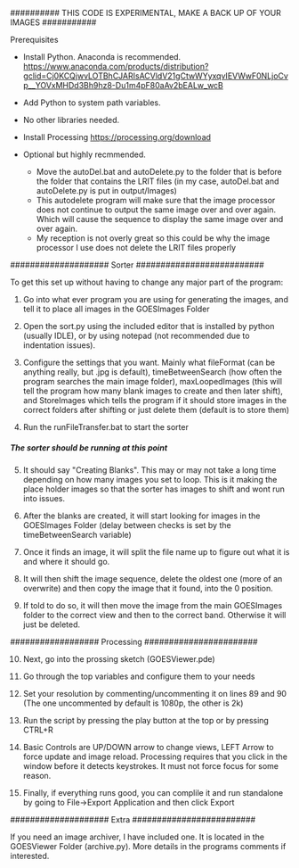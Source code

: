 
########## THIS CODE IS EXPERIMENTAL, MAKE A BACK UP OF YOUR IMAGES ###########


Prerequisites
- Install Python. Anaconda is recommended.
https://www.anaconda.com/products/distribution?gclid=Cj0KCQjwvLOTBhCJARIsACVldV21gCtwWYyxqvIEVWwF0NLjoCvp__YOVxMHDd3Bh9hz8-Du1m4pF80aAv2bEALw_wcB
- Add Python to system path variables.
- No other libraries needed.

- Install Processing
https://processing.org/download

- Optional but highly recmmended.
  - Move the autoDel.bat and autoDelete.py to the folder that is before the folder that contains the LRIT files (in my case, autoDel.bat and autoDelete.py is put in output/Images)
  - This autodelete program will make sure that the image processor does not continue to output the same image over and over again. Which will cause the sequence to display the same image over and over again.
  - My reception is not overly great so this could be why the image processor I use does not delete the LRIT files properly

#################### Sorter ##########################

To get this set up without having to change any major part of the program:



1.  Go into what ever program you are using for generating the images, and tell it to place all images in the GOESImages Folder

2.  Open the sort.py using the included editor that is installed by python (usually IDLE), or by using notepad (not recommended due to indentation issues).

3.  Configure the settings that you want. Mainly what fileFormat (can be anything really, but .jpg is default), timeBetweenSearch (how often the program searches the main image folder), maxLoopedImages (this will tell the program how many blank images to create and then later shift), and StoreImages which tells the program if it should store images in the correct folders after shifting or just delete them (default is to store them)

4. Run the runFileTransfer.bat to start the sorter



##### The sorter should be running at this point #####



5. It should say "Creating Blanks". This may or may not take a long time depending on how many images you set to loop. This is it making the place holder images so that the sorter has images to shift and wont run into issues.

6. After the blanks are created, it will start looking for images in the GOESImages Folder (delay between checks is set by the timeBetweenSearch variable)

7. Once it finds an image, it will split the file name up to figure out what it is and where it should go.

8. It will then shift the image sequence, delete the oldest one (more of an overwrite) and then copy the image that it found, into the 0 position.

9. If told to do so, it will then move the image from the main GOESImages folder to the correct view and then to the correct band. Otherwise it will just be deleted.


################## Processing #######################


10. Next, go into the prossing sketch (GOESViewer.pde)

11. Go through the top variables and configure them to your needs

12. Set your resolution by commenting/uncommenting it on lines 89 and 90 (The one uncommented by default is 1080p, the other is 2k)

13. Run the script by pressing the play button at the top or by pressing CTRL+R

14. Basic Controls are UP/DOWN arrow to change views, LEFT Arrow to force update and image reload. Processing requires that you click in the window before it detects keystrokes. It must not force focus for some reason.

15. Finally, if everything runs good, you can complile it and run standalone by going to File->Export Application and then click Export





#################### Extra #########################

If you need an image archiver, I have included one. It is located in the GOESViewer Folder (archive.py). More details in the programs comments if interested.
